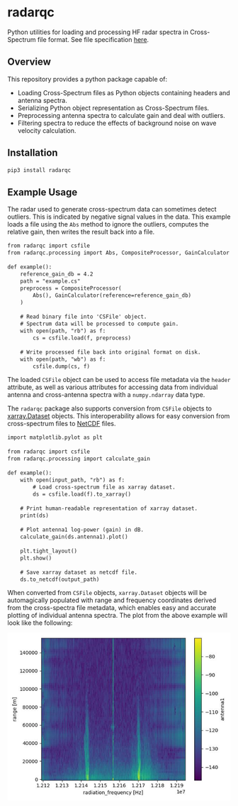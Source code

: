 # radarqc

Python utilities for loading and processing HF radar spectra in Cross-Spectrum file format.
See file specification [here](http://support.codar.com/Technicians_Information_Page_for_SeaSondes/Manuals_Documentation_Release_8/File_Formats/File_Cross_Spectra_V6.pdf).

## Overview
This repository provides a python package capable of:
  - Loading Cross-Spectrum files as Python objects containing headers and antenna spectra.
  - Serializing Python object representation as Cross-Spectrum files.
  - Preprocessing antenna spectra to calculate gain and deal with outliers.
  - Filtering spectra to reduce the effects of background noise on wave velocity calculation.

## Installation
```bash
pip3 install radarqc
```

## Example Usage
The radar used to generate cross-spectrum data can sometimes detect outliers.  This is indicated by 
negative signal values in the data.  This example loads a file using the `Abs` method to ignore the outliers,
computes the relative gain, then writes the result back into a file.

```python3
from radarqc import csfile
from radarqc.processing import Abs, CompositeProcessor, GainCalculator

def example():
    reference_gain_db = 4.2
    path = "example.cs"
    preprocess = CompositeProcessor(
        Abs(), GainCalculator(reference=reference_gain_db)
    )
    
    # Read binary file into 'CSFile' object.
    # Spectrum data will be processed to compute gain.
    with open(path, "rb") as f:
        cs = csfile.load(f, preprocess)
    
    # Write processed file back into original format on disk.
    with open(path, "wb") as f:
        csfile.dump(cs, f)
```

The loaded `CSFile` object can be used to access file metadata via the `header` attribute, as well as various attributes for accessing data from individual antenna and cross-antenna spectra with a `numpy.ndarray` data type.

The `radarqc` package also supports conversion from `CSFile` objects to [xarray.Dataset](https://docs.xarray.dev/en/stable/generated/xarray.Dataset.html) objects.  This interoperability allows for easy conversion from cross-spectrum files to [NetCDF](https://www.unidata.ucar.edu/software/netcdf/) files.

```python3
import matplotlib.pylot as plt

from radarqc import csfile
from radarqc.processing import calculate_gain

def example():
    with open(input_path, "rb") as f:
        # Load cross-spectrum file as xarray dataset.
        ds = csfile.load(f).to_xarray()

    # Print human-readable representation of xarray dataset.
    print(ds)

    # Plot antenna1 log-power (gain) in dB.
    calculate_gain(ds.antenna1).plot()

    plt.tight_layout()
    plt.show()

    # Save xarray dataset as netcdf file.
    ds.to_netcdf(output_path)
```

When converted from `CSFile` objects, `xarray.Dataset` objects will be automagically populated with range and frequency coordinates derived from the cross-spectra file metadata, which enables easy and accurate plotting of individual antenna spectra.  The plot from the above example will look like the following:

![alt text](https://github.com/jstanco/radarqc/blob/dev/docs/antenna1.jpg?raw=true)
